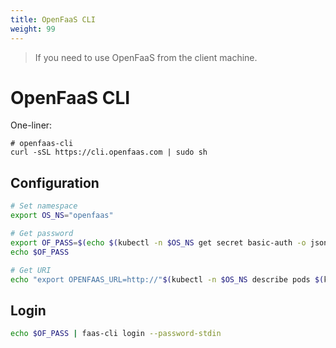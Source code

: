 ```yaml
---
title: OpenFaaS CLI
weight: 99
---
```


> If you need to use OpenFaaS from the client machine.

# OpenFaaS CLI

One-liner:

```text
# openfaas-cli
curl -sSL https://cli.openfaas.com | sudo sh
```

## Configuration

```bash
# Set namespace
export OS_NS="openfaas"

# Get password
export OF_PASS=$(echo $(kubectl -n $OS_NS get secret basic-auth -o jsonpath="{.data.basic-auth-password}" | base64 --decode))
echo $OF_PASS

# Get URI
echo "export OPENFAAS_URL=http://"$(kubectl -n $OS_NS describe pods $(kubectl -n $OS_NS get pods | grep "gateway-" | awk '{print $1}') | grep "^Node:" | awk -F "/" '{print $2}')":31112"
```

## Login

```bash
echo $OF_PASS | faas-cli login --password-stdin
```
